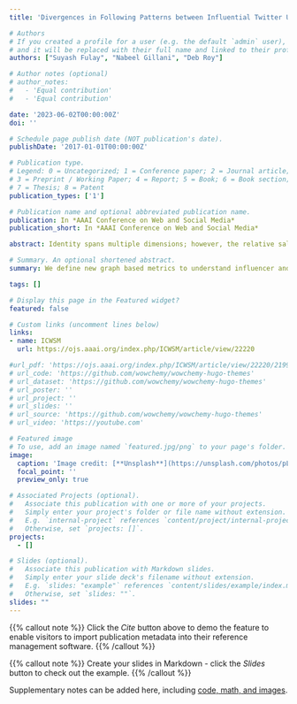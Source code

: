 ```yaml
---
title: 'Divergences in Following Patterns between Influential Twitter Users and Their Audiences'

# Authors
# If you created a profile for a user (e.g. the default `admin` user), write the username (folder name) here
# and it will be replaced with their full name and linked to their profile.
authors: ["Suyash Fulay", "Nabeel Gillani", "Deb Roy"]

# Author notes (optional)
# author_notes:
#   - 'Equal contribution'
#   - 'Equal contribution'

date: '2023-06-02T00:00:00Z'
doi: ''

# Schedule page publish date (NOT publication's date).
publishDate: '2017-01-01T00:00:00Z'

# Publication type.
# Legend: 0 = Uncategorized; 1 = Conference paper; 2 = Journal article;
# 3 = Preprint / Working Paper; 4 = Report; 5 = Book; 6 = Book section;
# 7 = Thesis; 8 = Patent
publication_types: ['1']

# Publication name and optional abbreviated publication name.
publication: In *AAAI Conference on Web and Social Media*
publication_short: In *AAAI Conference on Web and Social Media*

abstract: Identity spans multiple dimensions; however, the relative salience of a dimension of identity can vary markedly from person to person. Furthermore, there is often a difference between one’s internal identity (how salient different aspects of one's identity are to oneself) and external identity (how salient different aspects are to the external world). We attempt to capture the internal and external saliences of different dimensions of identity for influential users (“influencers”) on Twitter using the follow graph. We consider an influencer’s “ego-centric” profile, which is determined by their personal following patterns and is largely in their direct control, and their “audience-centric” profile, which is determined by the following patterns of their audience and is outside of their direct control. Using these following patterns we calculate a corresponding salience metric that quantifies how important a certain dimension of identity is to an individual. We find that relative to their audiences, influencers exhibit more salience in race in their ego-centric profiles and less in religion and politics. One practical application of these findings is to identify "bridging" influencers that can connect their sizeable audiences to people from traditionally underheard communities. This could potentially increase the diversity of views audiences are exposed to through a trusted conduit (i.e. an influencer they already follow) and may lead to a greater voice for influencers from communities of color or women.

# Summary. An optional shortened abstract.
summary: We define new graph based metrics to understand influencer and audience preferences on Twitter.

tags: []

# Display this page in the Featured widget?
featured: false

# Custom links (uncomment lines below)
links:
- name: ICWSM
  url: https://ojs.aaai.org/index.php/ICWSM/article/view/22220

#url_pdf: 'https://ojs.aaai.org/index.php/ICWSM/article/view/22220/21999'
# url_code: 'https://github.com/wowchemy/wowchemy-hugo-themes'
# url_dataset: 'https://github.com/wowchemy/wowchemy-hugo-themes'
# url_poster: ''
# url_project: ''
# url_slides: ''
# url_source: 'https://github.com/wowchemy/wowchemy-hugo-themes'
# url_video: 'https://youtube.com'

# Featured image
# To use, add an image named `featured.jpg/png` to your page's folder.
image:
  caption: 'Image credit: [**Unsplash**](https://unsplash.com/photos/pLCdAaMFLTE)'
  focal_point: ''
  preview_only: true

# Associated Projects (optional).
#   Associate this publication with one or more of your projects.
#   Simply enter your project's folder or file name without extension.
#   E.g. `internal-project` references `content/project/internal-project/index.md`.
#   Otherwise, set `projects: []`.
projects:
  - []

# Slides (optional).
#   Associate this publication with Markdown slides.
#   Simply enter your slide deck's filename without extension.
#   E.g. `slides: "example"` references `content/slides/example/index.md`.
#   Otherwise, set `slides: ""`.
slides: ""
---
```


{{% callout note %}}
Click the _Cite_ button above to demo the feature to enable visitors to import publication metadata into their reference management software.
{{% /callout %}}

{{% callout note %}}
Create your slides in Markdown - click the _Slides_ button to check out the example.
{{% /callout %}}

Supplementary notes can be added here, including [code, math, and images](https://wowchemy.com/docs/writing-markdown-latex/).
